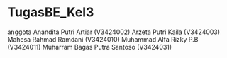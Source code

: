 ﻿# TugasBE_Kel3
anggota
Anandita Putri Artiar		 	 (V3424002)
Arzeta Putri Kaila 			 (V3424003)
Mahesa Rahmad Ramdani	 	 (V3424010)
Muhammad Alfa Rizky P.B 	 	 (V3424011)
Muharram Bagas Putra Santoso 	 (V3424031)


